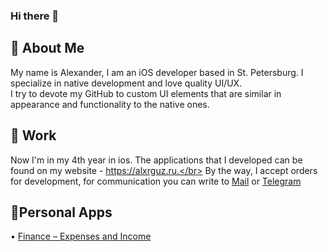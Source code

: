 ### Hi there 👋

## 🔭 About Me
My name is Alexander, I am an iOS developer based in St. Petersburg. I specialize in native development and love quality UI/UX.</br>
I try to devote my GitHub to custom UI elements that are similar in appearance and functionality to the native ones.


## 💼 Work
Now I'm in my 4th year in ios. The applications that I developed can be found on my website - https://alxrguz.ru.</br>
By the way, I accept orders for development, for communication you can write to [Mail](mailto:alxrguz@icloud.com) or [Telegram](https://t.me/alxrguz)

## 📱Personal Apps

• [Finance – Expenses and Income](https://apps.apple.com/app/id1521429599)
